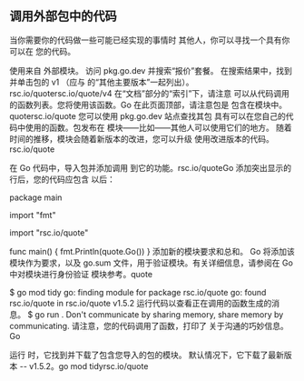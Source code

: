 ## 调用外部包中的代码
当你需要你的代码做一些可能已经实现的事情时 其他人，你可以寻找一个具有你可以在 您的代码。

使用来自 外部模块。
访问 pkg.go.dev 并搜索“报价”套餐。
在搜索结果中，找到并单击包的 v1 （应与 的“其他主要版本”一起列出）。rsc.io/quotersc.io/quote/v4
在“文档”部分的“索引”下，请注意 可以从代码调用的函数列表。您将使用该函数。Go
在此页面顶部，请注意包是 包含在模块中。quotersc.io/quote
您可以使用 pkg.go.dev 站点查找其包 具有可以在您自己的代码中使用的函数。包发布在 模块——比如——其他人可以使用它们的地方。 随着时间的推移，模块会随着新版本的改进，您可以升级 使用改进版本的代码。rsc.io/quote

在 Go 代码中，导入包并添加调用 到它的功能。rsc.io/quoteGo
添加突出显示的行后，您的代码应包含 以后：

package main

import "fmt"

import "rsc.io/quote"

func main() {
fmt.Println(quote.Go())
}
添加新的模块要求和总和。
Go 将添加该模块作为要求，以及 go.sum 文件，用于验证模块。有关详细信息，请参阅在 Go 中对模块进行身份验证 模块参考。quote

$ go mod tidy
go: finding module for package rsc.io/quote
go: found rsc.io/quote in rsc.io/quote v1.5.2
运行代码以查看正在调用的函数生成的消息。
$ go run .
Don't communicate by sharing memory, share memory by communicating.
请注意，您的代码调用了函数，打印了 关于沟通的巧妙信息。Go

运行 时，它找到并下载了包含您导入的包的模块。 默认情况下，它下载了最新版本 -- v1.5.2。go mod tidyrsc.io/quote